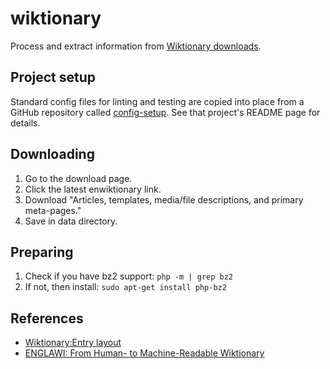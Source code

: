 # wiktionary

Process and extract information from
[Wiktionary downloads](https://dumps.wikimedia.org/backup-index.html).

## Project setup

Standard config files for linting and testing are copied into place from a GitHub repository called
[config-setup](https://github.com/douglasgreen/config-setup). See that project's README page for
details.

## Downloading

1. Go to the download page.
2. Click the latest enwiktionary link.
3. Download "Articles, templates, media/file descriptions, and primary meta-pages."
4. Save in data directory.

## Preparing

1. Check if you have bz2 support: `php -m | grep bz2`
2. If not, then install: `sudo apt-get install php-bz2`

## References

-   [Wiktionary:Entry layout](https://en.wiktionary.org/wiki/Wiktionary:Entry_layout)
-   [ENGLAWI: From Human- to Machine-Readable Wiktionary](https://aclanthology.org/2020.lrec-1.369.pdf)
